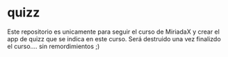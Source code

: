 # quizz

Este repositorio es unicamente para seguir el curso de MiriadaX y crear el app de quizz que se indica en este curso. Será destruido una vez finalizdo el curso.... sin remordimientos ;)
